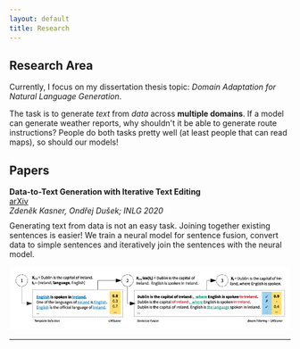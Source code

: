 ```yaml
---
layout: default
title: Research
---
```


##  Research Area
Currently, I focus on my dissertation thesis topic: *Domain Adaptation for Natural Language Generation*.

The task is to generate *text* from *data* across **multiple domains**. If a model can generate weather reports, why shouldn't it be able to generate route instructions? People do both tasks pretty well (at least people that can read maps), so should our models!

## Papers

<!-- <div class="container"> -->
<div class="row">
<div class="col-md-6">
<b> <span class="far fa-sticky-note"></span> Data-to-Text Generation with Iterative Text Editing</b> 
</div>
<div class="col-md-3">
<a href="http://arxiv.org/abs/2011.01694" class="btn btn-success" role="button">arXiv</a>
</div>
</div>
<div>
<i>Zdeněk Kasner, Ondřej Dušek; INLG 2020</i>
</div>
<div style="margin-top: 10px">
Generating text from data is not an easy task. Joining together existing sentences is easier! We train a neural model for sentence fusion, convert data to simple sentences and iteratively join the sentences with the neural model.
</div>

![d2t_text_editing.png](/assets/d2t_text_editing.png)    


---